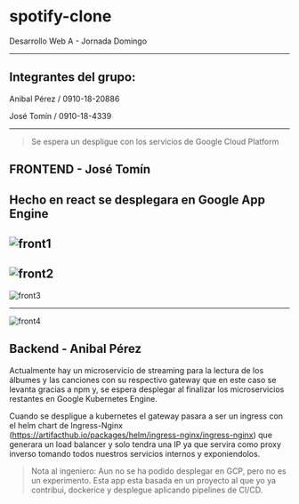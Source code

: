 # spotify-clone

Desarrollo Web A - Jornada Domingo

---
## Integrantes del grupo:

Anibal Pérez / 0910-18-20886


José Tomín  / 0910-18-4339

---

> Se espera un despligue con los servicios de Google Cloud Platform

## FRONTEND - José Tomín

Hecho en react se desplegara en Google App Engine
---

![front1](https://user-images.githubusercontent.com/57972305/190946089-35c48d95-d467-482a-bed4-53070a3fff05.jpg)
---

![front2](https://user-images.githubusercontent.com/57972305/190946148-db5887c7-8262-4b93-b772-bc42406afedf.jpg)
---

![front3](https://user-images.githubusercontent.com/57972305/190946172-10f4c65c-7c6b-422c-a10d-3883fdad6c81.jpg)

---

![front4](https://user-images.githubusercontent.com/57972305/190946182-584222db-e044-420a-8312-34d4a36b1968.jpg)


## Backend - Anibal Pérez

Actualmente hay un microservicio de streaming para la lectura de los álbumes  y las canciones con su respectivo gateway que en este caso se levanta gracias a npm y, se espera desplegar al finalizar los microservicios restantes en Google Kubernetes Engine.

Cuando se despligue a kubernetes el gateway pasara a ser un ingress con el helm chart de Ingress-Nginx (https://artifacthub.io/packages/helm/ingress-nginx/ingress-nginx) que generara un load balancer y solo tendra una IP ya que servira como proxy inverso tomando todos nuestros servicios internos y exponiendolos.

> Nota al ingeniero: Aun no se ha podido desplegar en GCP, pero no es un experimento. Esta app esta basada en un proyecto al que yo ya contribui, dockerice y desplegue aplicando pipelines de CI/CD.





